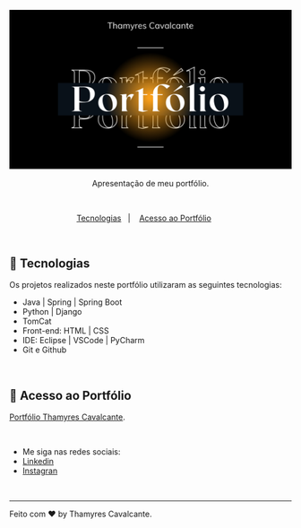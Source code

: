 
![](imagens/Capa.png)

<p align="center">
Apresentação de meu portfólio.
</p>

<br>

<p align="center">
  <a href="#-tecnologias">Tecnologias</a>&nbsp;&nbsp;&nbsp;|&nbsp;&nbsp;&nbsp;  
  <a href="#-portfolio">Acesso ao Portfólio</a>&nbsp;&nbsp;&nbsp;&nbsp;&nbsp;&nbsp;  
</p>

<br>

## 🚀 Tecnologias

Os projetos realizados neste portfólio utilizaram as seguintes tecnologias:
- Java | Spring | Spring Boot
- Python | Django
- TomCat
- Front-end: HTML | CSS
- IDE: Eclipse  | VSCode | PyCharm
- Git e Github

<br>

## 📁 Acesso ao Portfólio

[Portfólio Thamyres Cavalcante](https://thamyresmya.github.io/Portfolio/).

<br>

- Me siga nas redes sociais:
- [Linkedin](https://www.linkedin.com/in/thamyrescavalcante/)
- [Instagran](https://www.instagram.com/thamyres__cavalcante/)

<br>

---

Feito com ♥ by Thamyres Cavalcante.